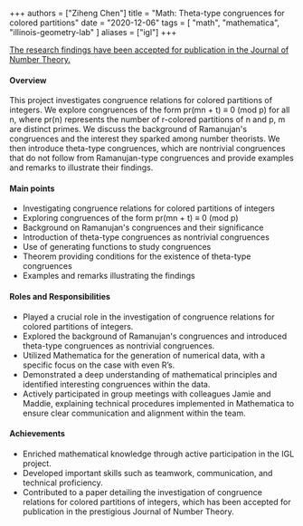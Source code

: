 +++
authors = ["Ziheng Chen"]
title = "Math: Theta-type congruences for colored partitions"
date = "2020-12-06"
tags = [
    "math", "mathematica", "illinois-geometry-lab"
]
aliases = ["igl"]
+++


[The research findings have been accepted for publication in the Journal of Number Theory.](https://gitlab.com/zihengjackchen/cs409-mp1)

#### Overview
This project investigates congruence relations for colored partitions of integers. We explore congruences of the form pr(mn + t) ≡ 0 (mod p) for all n, where pr(n) represents the number of r-colored partitions of n and p, m are distinct primes. We discuss the background of Ramanujan's congruences and the interest they sparked among number theorists. We then introduce theta-type congruences, which are nontrivial congruences that do not follow from Ramanujan-type congruences and provide examples and remarks to illustrate their findings. 

#### Main points
- Investigating congruence relations for colored partitions of integers
- Exploring congruences of the form pr(mn + t) ≡ 0 (mod p)
- Background on Ramanujan's congruences and their significance
- Introduction of theta-type congruences as nontrivial congruences
- Use of generating functions to study congruences
- Theorem providing conditions for the existence of theta-type congruences
- Examples and remarks illustrating the findings


#### Roles and Responsibilities
- Played a crucial role in the investigation of congruence relations for colored partitions of integers.
- Explored the background of Ramanujan's congruences and introduced theta-type congruences as nontrivial congruences.
- Utilized Mathematica for the generation of numerical data, with a specific focus on the case with even R’s.
- Demonstrated a deep understanding of mathematical principles and identified interesting congruences within the data.
- Actively participated in group meetings with colleagues Jamie and Maddie, explaining technical procedures implemented in Mathematica to ensure clear communication and alignment within the team.

#### Achievements
- Enriched mathematical knowledge through active participation in the IGL project.
- Developed important skills such as teamwork, communication, and technical proficiency.
- Contributed to a paper detailing the investigation of congruence relations for colored partitions of integers, which has been accepted for publication in the prestigious Journal of Number Theory.
